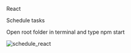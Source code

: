 React 

Schedule tasks

Open root folder in terminal and type npm start

![schedule_react](https://user-images.githubusercontent.com/50297646/83974813-6cc40c80-a8c6-11ea-9cc1-36074266d02e.jpg)
